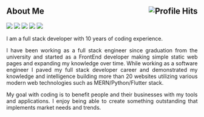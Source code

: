 

<h2>About Me <img align="right" alt="Profile Hits" src="https://komarev.com/ghpvc/?username=topskilldev&style=flat-square"></h2>

![](https://img.shields.io/badge/NodeJS-NodeJS-informational?style=flat&logo=node.js&logoColor=white&color=2bbc8a)
![](https://img.shields.io/badge/ReactJs-ReactJs-informational?style=flat&logo=react&logoColor=white&color=2bbc8a)
![](https://img.shields.io/npm/types/typescript?color=2bbc8a&label=typescript&logo=typescript&logoColor=white)
![](https://img.shields.io/badge/VueJS-VueJS-informational?style=flat&logo=vue.js&logoColor=white&color=2bbc8a)
![](https://img.shields.io/badge/Python-Python-informational?style=flat&logo=python&logoColor=white&color=2bbc8a)

<p align="justify">I am a full stack developer with 10 years of coding experience.</p>

<p align="justify">I have been working as a full stack engineer since graduation from the university and started as a FrontEnd developer making simple static web pages and expanding my knowledge over time. While working as a software engineer I paved my full stack developer career and demonstrated my knowledge and intelligence building more than 20 websites utilizing various modern web technologies such as MERN/Python/Flutter stack.</p>

<p align="justify">My goal with coding is to benefit people and their businesses with my tools and applications. I enjoy being able to create something outstanding that implements market needs and trends. </p>
